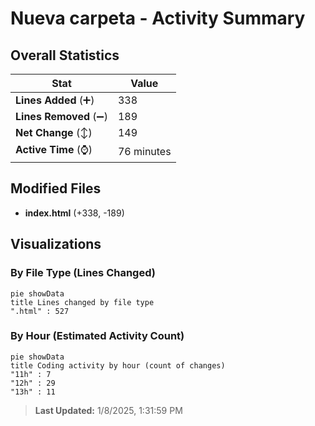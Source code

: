 # Nueva carpeta - Activity Summary 

## Overall Statistics

| Stat                   | Value                                                             |
| ---------------------- | ----------------------------------------------------------------- |
| **Lines Added** (➕)   | 338                                          |
| **Lines Removed** (➖) | 189                                        |
| **Net Change** (↕)    | 149                |
| **Active Time** (⌚)   | 76 minutes |


## Modified Files
- **index.html** (+338, -189)

## Visualizations

### By File Type (Lines Changed)

```mermaid
pie showData
title Lines changed by file type
".html" : 527
```

### By Hour (Estimated Activity Count)

```mermaid
pie showData
title Coding activity by hour (count of changes)
"11h" : 7
"12h" : 29
"13h" : 11
```


> **Last Updated:** 1/8/2025, 1:31:59 PM